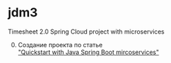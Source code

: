 # jdm3
Timesheet 2.0 Spring Cloud project with microservices

00. Создание проекта по статье <br>
["Quickstart with Java Spring Boot mircoservices"](https://medium.com/@leo.ertuna/quickstart-with-java-spring-boot-mircoservices-b67d63fd19d1)
